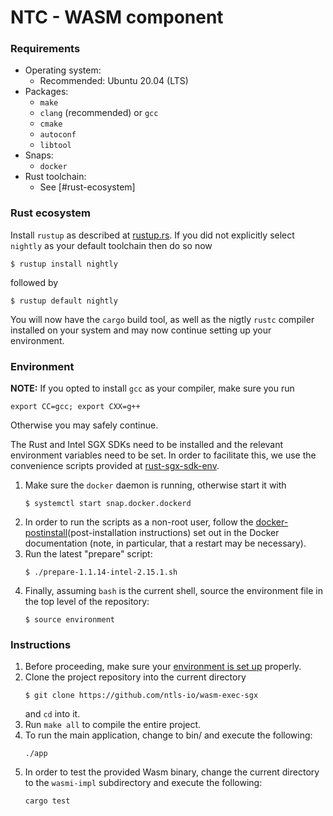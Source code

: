 # NTC - WASM component

### Requirements

- Operating system:
    - Recommended: Ubuntu 20.04 (LTS)
- Packages:
    - `make`
    - `clang` (recommended) or `gcc`
    - `cmake`
    - `autoconf`
    - `libtool`
- Snaps:
    - `docker`
- Rust toolchain:
    - See [#rust-ecosystem]

### Rust ecosystem

Install `rustup` as described at [rustup.rs](https://rustup.rs/).  If you did
not explicitly select `nightly` as your default toolchain then do so now
```
$ rustup install nightly
```
followed by
```
$ rustup default nightly
```

You will now have the `cargo` build tool, as well as the nigtly `rustc` compiler
installed on your system and may now continue setting up your environment.

### Environment

**NOTE:** If you opted to install `gcc` as your compiler, make sure you run
```
export CC=gcc; export CXX=g++
```
Otherwise you may safely continue.

The Rust and Intel SGX SDKs need to be installed and the
relevant environment variables need to be set.  In order to facilitate this, we
use the convenience scripts provided at [rust-sgx-sdk-env].

1. Make sure the `docker` daemon is running, otherwise start it with
   ```
   $ systemctl start snap.docker.dockerd
   ```
2. In order to run the scripts as a non-root user, follow the
   [docker-postinstall](post-installation instructions) set out in the Docker
   documentation (note, in particular, that a restart may be necessary).
3. Run the latest "prepare" script:
   ```
   $ ./prepare-1.1.14-intel-2.15.1.sh
   ```
4. Finally, assuming `bash` is the current shell, source the environment file in
   the top level of the repository:
   ```
   $ source environment
   ```

### Instructions

1. Before proceeding, make sure your [environment is set up](#environment)
   properly.
2. Clone the project repository into the current directory
    ```
    $ git clone https://github.com/ntls-io/wasm-exec-sgx
    ```
   and `cd` into it.
3. Run `make all` to compile the entire project.
4. To run the main application, change to bin/ and execute the following:
     ```
    ./app
    ```
5. In order to test the provided Wasm binary, change the current directory to
   the `wasmi-impl` subdirectory and execute the following:
    ```
    cargo test
    ```

[docker-postinstall]: https://docs.docker.com/engine/install/linux-postinstall/
[rust-sgx-sdk-env]: https://github.com/PiDelport/rust-sgx-sdk-dev-env
